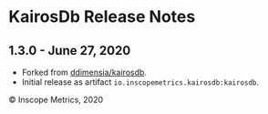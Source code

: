 KairosDb Release Notes
======================

1.3.0 - June 27, 2020
------------------------
* Forked from [ddimensia/kairosdb](https://github.com/ddimensia/kairosdb).
* Initial release as artifact `io.inscopemetrics.kairosdb:kairosdb`.

&copy; Inscope Metrics, 2020
